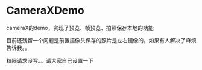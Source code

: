 # CameraXDemo
cameraX的demo，实现了预览、帧预览、拍照保存本地的功能

目前还残留一个问题是前置摄像头保存的照片是左右镜像的，如果有人解决了麻烦告诉我。。

权限请求没写。。请大家自己设置一下
